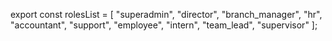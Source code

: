 export const rolesList = [
  "superadmin",
  "director",
  "branch_manager",
  "hr",
  "accountant",
  "support",
  "employee",
  "intern",
  "team_lead",
  "supervisor"
];